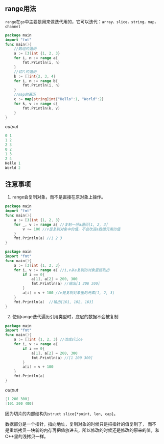 ## range用法

`range`在`go`中主要是用来做迭代用的，它可以迭代：`array，slice，string，map，channel`
```go
package main
import "fmt"
func main(){
    //数组的遍历
    a := [3]int {1, 2, 3}
    for i, n := range a{
        fmt.Println(i, n)
    }
    //切片的遍历
    b := []int{2, 3, 4}
    for i, n := range b{
        fmt.Println(i, n)
    }
    //map的遍历
    c := map[string]int{"Hello":1, "World":2}
    for k, v := range c{
        fmt.Println(k, v)
    }
}
```
*output*
```go
0 1
1 2
2 3
0 2
1 3
2 4
Hello 1
World 2
```

## 注意事项

1. range会复制对象，而不是直接在原对象上操作。
```go
package main
import "fmt"
func main(){
    a := [3]int {1, 2, 3}
    for _, v := range a{ //复制一份a遍历[1, 2, 3]
        v += 100 //v是复制对象中的值，不会改变a数组元素的值
    }
    fmt.Println(a) //1 2 3
}
```
```go
package main
import "fmt"
func main(){
    a := [3]int {1, 2, 3}
    for i, v := range a{ //i,v从a复制的对象里提取出
        if i == 0{
            a[1], a[2] = 200, 300
            fmt.Println(a) //输出[1 200 300]
        }
        a[i] = v + 100 //v是复制对象里的元素[1, 2, 3]
    }
    fmt.Println(a)  //输出[101, 102, 103]
}
```

2. 使用range迭代遍历引用类型时，底层的数据不会被复制
```go
package main
import "fmt"
func main(){
    a := []int {1, 2, 3} //改成slice
    for i, v := range a{ 
        if i == 0{
            a[1], a[2] = 200, 300
            fmt.Println(a) //[1 200 300]
        }
        a[i] = v + 100 
    }
    fmt.Println(a)  
}
```
*output*
```go
[1 200 300]
[101 300 400]
```

因为切片的内部结构为`struct slice{*point, len, cap}`。

数据部分是一个指针，指向地址，复制对象的时候只是把指针的值复制了，
而不是重新拷贝一块新的内存再把值放进去，所以修改的时候还是修改的原来的值，和C++里的浅拷贝一样。